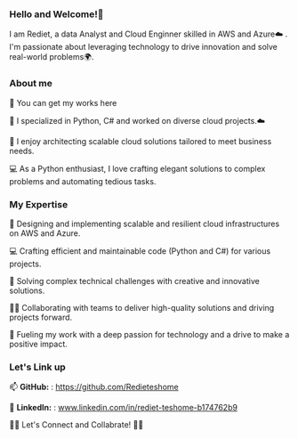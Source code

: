 ### Hello and Welcome!👋

I am Rediet, a data Analyst and Cloud Enginner skilled in AWS and Azure☁️ . I'm passionate about leveraging technology to drive innovation and solve real-world problems🌍. 

### About me 

  📝  You can get my works here
  
  🌟  I specialized in Python, C# and worked on diverse cloud projects.☁️
  
  🔭  I enjoy architecting scalable cloud solutions tailored to meet business needs.
  
  💻 As a Python enthusiast, I love crafting elegant solutions to complex problems and automating tedious tasks.
   
### My Expertise

🚀 Designing and implementing scalable and resilient cloud infrastructures on AWS and Azure.

💻  Crafting efficient and maintainable code (Python and C#) for various projects.

🔧  Solving complex technical challenges with creative and innovative solutions.

👨‍💻  Collaborating with teams to deliver high-quality solutions and driving projects forward.

🌟  Fueling my work with a deep passion for technology and a drive to make a positive impact.

 ### Let's Link up

📫 **GitHub:** : https://github.com/Redieteshome

🔗 **LinkedIn:** : www.linkedin.com/in/rediet-teshome-b174762b9

 🚀✨ Let's Connect and Collabrate! 🚀✨

